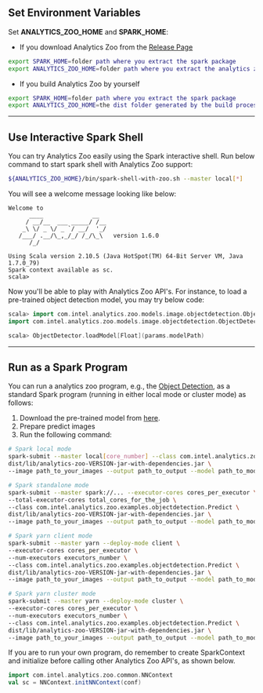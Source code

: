 
## **Set Environment Variables**
Set **ANALYTICS_ZOO_HOME** and **SPARK_HOME**:

* If you download Analytics Zoo from the [Release Page](../release-download.md)
```bash
export SPARK_HOME=folder path where you extract the spark package
export ANALYTICS_ZOO_HOME=folder path where you extract the analytics zoo package
```

* If you build Analytics Zoo by yourself
```bash
export SPARK_HOME=folder path where you extract the spark package
export ANALYTICS_ZOO_HOME=the dist folder generated by the build process, which is under the top level of the source folder
```

---
## **Use Interactive Spark Shell**
You can try Analytics Zoo easily using the Spark interactive shell. Run below command to start spark shell with Analytics Zoo support:
```bash
${ANALYTICS_ZOO_HOME}/bin/spark-shell-with-zoo.sh --master local[*]
```
You will see a welcome message looking like below:
```
Welcome to
      ____              __
     / __/__  ___ _____/ /__
    _\ \/ _ \/ _ `/ __/  '_/
   /___/ .__/\_,_/_/ /_/\_\   version 1.6.0
      /_/

Using Scala version 2.10.5 (Java HotSpot(TM) 64-Bit Server VM, Java 1.7.0_79)
Spark context available as sc.
scala>
```

Now you'll be able to play with Analytics Zoo API's.
For instance, to load a pre-trained object detection model, you may try below code:
```scala
scala> import com.intel.analytics.zoo.models.image.objectdetection.ObjectDetector
import com.intel.analytics.zoo.models.image.objectdetection.ObjectDetector

scala> ObjectDetector.loadModel[Float](params.modelPath)
```

---

## **Run as a Spark Program**
You can run a analytics zoo program, e.g., the [Object Detection](https://github.com/intel-analytics/analytics-zoo/tree/master/zoo/src/main/scala/com/intel/analytics/zoo/examples/objectdetection), as a standard Spark program (running in either local mode or cluster mode) as follows:

1. Download the pre-trained model from [here](https://github.com/intel-analytics/analytics-zoo/blob/master/docs/docs/ProgrammingGuide/object-detection.md).
2. Prepare predict images
3. Run the following command:
  ```bash
  # Spark local mode
  spark-submit --master local[core_number] --class com.intel.analytics.zoo.examples.objectdetection.Predict \
  dist/lib/analytics-zoo-VERSION-jar-with-dependencies.jar \
  --image path_to_your_images --output path_to_output --model path_to_model

  # Spark standalone mode
  spark-submit --master spark://... --executor-cores cores_per_executor \
  --total-executor-cores total_cores_for_the_job \
  --class com.intel.analytics.zoo.examples.objectdetection.Predict \
  dist/lib/analytics-zoo-VERSION-jar-with-dependencies.jar \
  --image path_to_your_images --output path_to_output --model path_to_model

  # Spark yarn client mode
  spark-submit --master yarn --deploy-mode client \
  --executor-cores cores_per_executor \
  --num-executors executors_number \
  --class com.intel.analytics.zoo.examples.objectdetection.Predict \
  dist/lib/analytics-zoo-VERSION-jar-with-dependencies.jar \
  --image path_to_your_images --output path_to_output --model path_to_model

  # Spark yarn cluster mode
  spark-submit --master yarn --deploy-mode cluster \
  --executor-cores cores_per_executor \
  --num-executors executors_number \
  --class com.intel.analytics.zoo.examples.objectdetection.Predict \
  dist/lib/analytics-zoo-VERSION-jar-with-dependencies.jar \
  --image path_to_your_images --output path_to_output --model path_to_model
  ```

If you are to run your own program, do remember to create SparkContext and initialize before calling other Analytics Zoo API's, as shown below.
```scala
import com.intel.analytics.zoo.common.NNContext
val sc = NNContext.initNNContext(conf)
```

